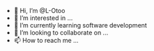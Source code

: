 - 👋 Hi, I’m @L-Otoo
- 👀 I’m interested in ...
- 🌱 I’m currently learning software development
- 💞️ I’m looking to collaborate on ...
- 📫 How to reach me ...

<!---
L-Otoo/L-Otoo is a ✨ special ✨ repository because its `README.md` (this file) appears on your GitHub profile.
You can click the Preview link to take a look at your changes.
--->
